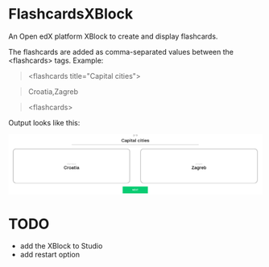 # FlashcardsXBlock
An Open edX platform XBlock to create and display flashcards.

The flashcards are added as comma-separated values between the &lt;flashcards&gt; tags. Example:

>&lt;flashcards title="Capital cities"&gt;

>Croatia,Zagreb

>&lt;flashcards&gt;

Output looks like this:

![Flashcard](flashcardsxblock.png)

# TODO
- add the XBlock to Studio
- add restart option